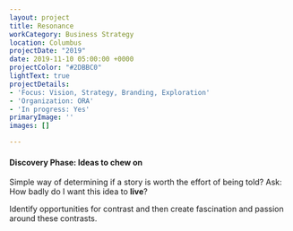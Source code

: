 ```yaml
---
layout: project
title: Resonance
workCategory: Business Strategy
location: Columbus
projectDate: "2019"
date: 2019-11-10 05:00:00 +0000
projectColor: "#2DBBC0"
lightText: true
projectDetails:
- 'Focus: Vision, Strategy, Branding, Exploration'
- 'Organization: ORA'
- 'In progress: Yes'
primaryImage: ''
images: []

---
```

#### Discovery Phase: Ideas to chew on

Simple way of determining if a story is worth the effort of being told? Ask: How badly do I want this idea to **live**? 

Identify opportunities for contrast and then create fascination and passion around these contrasts.
